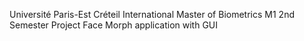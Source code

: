 Université Paris-Est Créteil International Master of Biometrics M1 2nd Semester Project
Face Morph application with GUI
